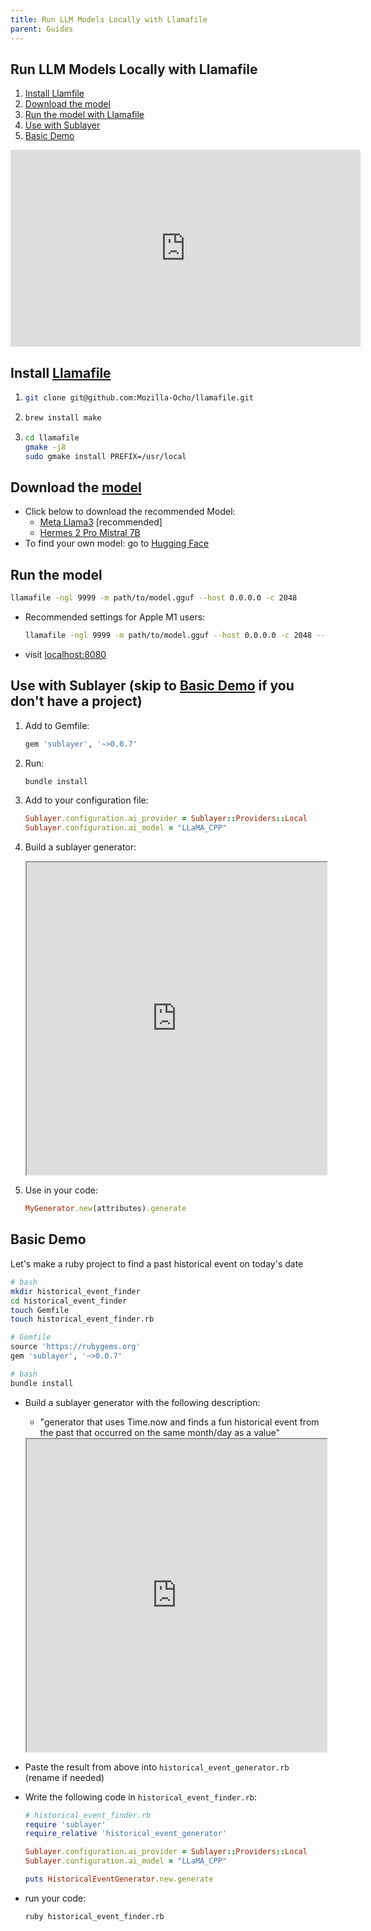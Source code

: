 ```yaml
---
title: Run LLM Models Locally with Llamafile
parent: Guides
---
```

## Run LLM Models Locally with Llamafile

1. [Install Llamfile](#install-llamafile)
2. [Download the model](#download-the-model)
3. [Run the model with Llamafile](#run-the-model)
4. [Use with Sublayer](#use-with-sublayer-skip-to-basic-demo-if-you-dont-have-a-project)
5. [Basic Demo](#basic-demo)

<iframe width="560" height="315" src="https://www.youtube.com/embed/L0kTksoFaVM?si=bhl85yRHF9pR2Ist" title="YouTube video player" frameborder="0" allow="accelerometer; autoplay; clipboard-write; encrypted-media; gyroscope; picture-in-picture; web-share" referrerpolicy="strict-origin-when-cross-origin" allowfullscreen></iframe>

## Install [Llamafile](https://github.com/Mozilla-Ocho/llamafile)
1. ```bash
   git clone git@github.com:Mozilla-Ocho/llamafile.git
   ```
2. ```bash
   brew install make
   ```
3. ```bash
   cd llamafile
   gmake -j8
   sudo gmake install PREFIX=/usr/local
   ```

## Download the [model](https://huggingface.co/models)
* Click below to download the recommended Model:
    * [Meta Llama3](https://huggingface.co/QuantFactory/Meta-Llama-3-8B-Instruct-GGUF/resolve/main/Meta-Llama-3-8B-Instruct.Q5_K_M.gguf?download=true) [recommended]
    * [Hermes 2 Pro Mistral 7B](https://huggingface.co/NousResearch/Hermes-2-Pro-Mistral-7B-GGUF/resolve/main/Hermes-2-Pro-Mistral-7B.gguf?download=true)
* To find your own model: go to [Hugging Face](https://huggingface.co/models)

## Run the model
```bash
llamafile -ngl 9999 -m path/to/model.gguf --host 0.0.0.0 -c 2048
```

* Recommended settings for Apple M1 users:
  ```bash
  llamafile -ngl 9999 -m path/to/model.gguf --host 0.0.0.0 -c 2048 --gpu APPLE -t 12
  ```

* visit [localhost:8080](http://localhost:8080)

## Use with Sublayer (skip to [Basic Demo](#basic-demo) if you don't have a project)
1. Add to Gemfile:
    ```ruby
    gem 'sublayer', '~>0.0.7'
    ```
2. Run:
    ```bash
    bundle install
    ```
3. Add to your configuration file:
    ```ruby
    Sublayer.configuration.ai_provider = Sublayer::Providers::Local
    Sublayer.configuration.ai_model = "LLaMA_CPP"
    ```
4. Build a sublayer generator:
    <iframe src="https://blueprints.sublayer.com/interactive-code-generator/sublayer-generators" width="100%" height="500px"></iframe>

5. Use in your code:
    ```ruby
    MyGenerator.new(attributes).generate
    ```

## Basic Demo
Let's make a ruby project to find a past historical event on today's date

```bash
# bash
mkdir historical_event_finder
cd historical_event_finder
touch Gemfile
touch historical_event_finder.rb
```

```ruby
# Gemfile
source 'https://rubygems.org'
gem 'sublayer', '~>0.0.7'
```

```bash
# bash
bundle install
```

* Build a sublayer generator with the following description:
    * "generator that uses Time.now and finds a fun historical event from the past that occurred on the same month/day as a value"
    <iframe src="https://blueprints.sublayer.com/interactive-code-generator/sublayer-generators?example=false" width="100%" height="500px"></iframe>

* Paste the result from above into `historical_event_generator.rb` (rename if needed)

* Write the following code in `historical_event_finder.rb`:

  ```ruby
  # historical_event_finder.rb
  require 'sublayer'
  require_relative 'historical_event_generator'

  Sublayer.configuration.ai_provider = Sublayer::Providers::Local
  Sublayer.configuration.ai_model = "LLaMA_CPP"

  puts HistoricalEventGenerator.new.generate
  ```

* run your code:

  ```bash
  ruby historical_event_finder.rb
  ```

